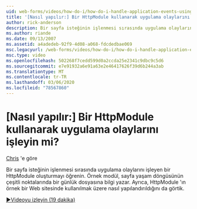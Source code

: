```yaml
---
uid: web-forms/videos/how-do-i/how-do-i-handle-application-events-using-an-httpmodule
title: '[Nasıl yapılır:] Bir HttpModule kullanarak uygulama olaylarını işleyin mi? | Microsoft Docs'
author: rick-anderson
description: Bir sayfa isteğinin işlenmesi sırasında uygulama olaylarını işleyen bir HttpModule oluşturmayı öğrenin. Örnek modül bir günlüğe bilgi yazacak...
ms.author: riande
ms.date: 09/13/2007
ms.assetid: a4adedeb-92f9-4d08-a068-fdcdedbae069
msc.legacyurl: /web-forms/videos/how-do-i/how-do-i-handle-application-events-using-an-httpmodule
msc.type: video
ms.openlocfilehash: 502268f7cedd599d0a2ccda25e2341c9dbc9c5d6
ms.sourcegitcommit: e7e91932a6e91a63e2e46417626f39d6b244a3ab
ms.translationtype: MT
ms.contentlocale: tr-TR
ms.lasthandoff: 03/06/2020
ms.locfileid: "78567860"
---
```

# <a name="how-do-i-handle-application-events-using-an-httpmodule"></a>[Nasıl yapılır:] Bir HttpModule kullanarak uygulama olaylarını işleyin mi?

[Chris](https://twitter.com/chrispels) 'e göre

Bir sayfa isteğinin işlenmesi sırasında uygulama olaylarını işleyen bir HttpModule oluşturmayı öğrenin. Örnek modül, sayfa yaşam döngüsünün çeşitli noktalarında bir günlük dosyasına bilgi yazar. Ayrıca, HttpModule 'ın örnek bir Web sitesinde kullanılmak üzere nasıl yapılandırıldığını da görtik.

[&#9654;Videoyu izleyin (19 dakika)](https://channel9.msdn.com/Blogs/ASP-NET-Site-Videos/how-do-i-handle-application-events-using-an-httpmodule)
